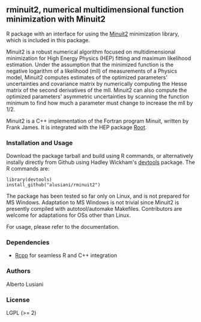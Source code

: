 ## rminuit2, numerical multidimensional function minimization with Minuit2

R package with an interface for using the
[Minuit2](https://root.cern.ch/root/html/MATH_MINUIT2_Index.html)
minimization library, which is included in this package.

Minuit2 is a robust numerical algorithm focused on
multidimensional minimization for High Energy Physics (HEP) fitting and maximum
likelihood estimation. Under the assumption that the minimized
function is the negative logarithm of a likelihood (mll) of measurements of
a Physics model, Minuit2 computes estimates of the optimized parameters'
uncertainties and covariance matrix by numerically computing the
Hesse matrix of the second derivatives of the mll.
Minuit2 can also compute the  optimized parameters' asymmetric
uncertainties by scanning the function minimum to find how much a
parameter must change to increase the mll by 1/2.

Minuit2 is a C++ implementation of the Fortran program Minuit, written
by Frank James. It is integrated with the HEP package
[Root](https://root.cern.ch/).

### Installation and Usage

Download the package tarball and build using R commands, or alternatively instally directly from Github using Hadley Wickham's [devtools](https://github.com/hadley/devtools) package. The R commands are:

```
library(devtools)
install_github("alusiani/rminuit2")
```

The package has been tested so far only on Linux, and is not prepared
for MS Windows. Adaptation to MS Windows is not trivial since Minuit2
is presently compiled with autotool/automake Makefiles.
Contributors are welcome for adaptations for OSs other than Linux.

For usage, please refer to the documentation.

### Dependencies

- [Rcpp](https://github.com/RcppCore/Rcpp) for seamless R and C++ integration

### Authors

Alberto Lusiani

### License

LGPL (>= 2)
